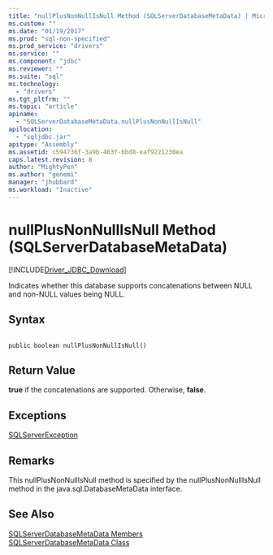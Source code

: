 ```yaml
---
title: "nullPlusNonNullIsNull Method (SQLServerDatabaseMetaData) | Microsoft Docs"
ms.custom: ""
ms.date: "01/19/2017"
ms.prod: "sql-non-specified"
ms.prod_service: "drivers"
ms.service: ""
ms.component: "jdbc"
ms.reviewer: ""
ms.suite: "sql"
ms.technology: 
  - "drivers"
ms.tgt_pltfrm: ""
ms.topic: "article"
apiname: 
  - "SQLServerDatabaseMetaData.nullPlusNonNullIsNull"
apilocation: 
  - "sqljdbc.jar"
apitype: "Assembly"
ms.assetid: c594736f-3a9b-463f-bbd8-eaf9221230ea
caps.latest.revision: 8
author: "MightyPen"
ms.author: "genemi"
manager: "jhubbard"
ms.workload: "Inactive"
---
```

# nullPlusNonNullIsNull Method (SQLServerDatabaseMetaData)
[!INCLUDE[Driver_JDBC_Download](../../../includes/driver_jdbc_download.md)]

  Indicates whether this database supports concatenations between NULL and non-NULL values being NULL.  
  
## Syntax  
  
```  
  
public boolean nullPlusNonNullIsNull()  
```  
  
## Return Value  
 **true** if the concatenations are supported. Otherwise, **false**.  
  
## Exceptions  
 [SQLServerException](../../../connect/jdbc/reference/sqlserverexception-class.md)  
  
## Remarks  
 This nullPlusNonNullIsNull method is specified by the nullPlusNonNullIsNull method in the java.sql.DatabaseMetaData interface.  
  
## See Also  
 [SQLServerDatabaseMetaData Members](../../../connect/jdbc/reference/sqlserverdatabasemetadata-members.md)   
 [SQLServerDatabaseMetaData Class](../../../connect/jdbc/reference/sqlserverdatabasemetadata-class.md)  
  
  
